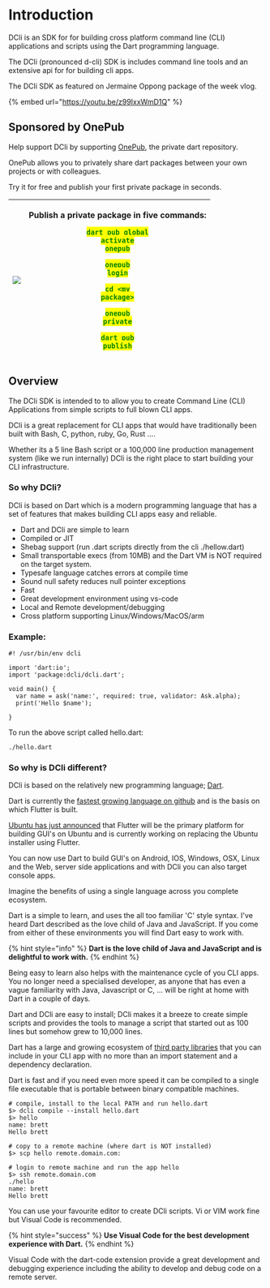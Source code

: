 # Introduction

DCli is an SDK for for building cross platform command line (CLI) applications and scripts using the Dart programming language.

The DCli (pronounced d-cli) SDK is includes command line tools and an extensive api for for building cli apps.

The DCli SDK as featured on Jermaine Oppong package of the week vlog.

{% embed url="https://youtu.be/z99IxxWmD1Q" %}

## Sponsored by OnePub

Help support DCli by supporting [OnePub](https://onepub.dev/drive/a50d4f6f-e0fb-40bd-af7b-2dcc295b0332), the private dart repository.

OnePub allows you to privately share dart packages between your own projects or with colleagues.

Try it for free and publish your first private package in seconds.

| ![](<.gitbook/assets/OnePub.dev Logo – reversed FA (1).svg>) | <p>Publish a private package in five commands:</p><p><mark style="color:green;"><code>dart pub global activate onepub</code></mark></p><p><mark style="color:green;"><code>onepub login</code></mark></p><p><mark style="color:green;"><code>cd &#x3C;my package></code></mark></p><p><mark style="color:green;"><code>onepub private</code></mark></p><p><mark style="color:green;"><code>dart pub publish</code></mark></p> |
| ------------------------------------------------------------ | ----------------------------------------------------------------------------------------------------------------------------------------------------------------------------------------------------------------------------------------------------------------------------------------------------------------------------------------------------------------------------------------------------------------------------- |

## Overview

The DCli SDK is intended to to allow you to create Command Line (CLI) Applications from simple scripts to full blown CLI apps.

DCli is a great replacement for CLI apps that would have traditionally been built with Bash, C, python, ruby, Go, Rust ....

Whether its a 5 line Bash script or a 100,000 line production management system (like we run internally) DCli is the right place to start building your CLI infrastructure.

### So why DCli?

DCli is based on Dart which is a modern programming language that has a set of features that makes building CLI apps easy and reliable.

* Dart and DCli are simple to learn
* Compiled or JIT
* Shebag support (run .dart scripts directly from the cli ./hellow.dart)
* Small transportable execs (from 10MB) and the Dart VM is NOT required on the target system.
* Typesafe language catches errors at compile time
* Sound null safety reduces null pointer exceptions
* Fast
* Great development environment using vs-code
* Local and Remote development/debugging
* Cross platform supporting Linux/Windows/MacOS/arm

### Example:

```
#! /usr/bin/env dcli

import 'dart:io';
import 'package:dcli/dcli.dart';

void main() {
  var name = ask('name:', required: true, validator: Ask.alpha);
  print('Hello $name');

}
```

To run the above script called hello.dart:

```
./hello.dart
```

### So why is DCli different?

DCli is based on the relatively new programming language; [Dart](https://dart.dev/).

Dart is currently the [fastest growing language on github](https://www.linkedin.com/pulse/google-dart-tops-githubs-list-fastest-growing-2019-bill-detwiler) and is the basis on which Flutter is built.

[Ubuntu has just announced](https://medium.com/flutter/announcing-flutter-linux-alpha-with-canonical-19eb824590a9) that Flutter will be the primary platform for building GUI's on Ubuntu and is currently working on replacing the Ubuntu installer using Flutter.

You can now use Dart to build GUI's on Android, IOS, Windows, OSX, Linux and the Web, server side applications and with DCli you can also target console apps.

Imagine the benefits of using a single language across you complete ecosystem.

Dart is a simple to learn, and uses the all too familiar 'C' style syntax. I've heard Dart described as the love child of Java and JavaScript. If you come from either of these environments you will find Dart easy to work with.

{% hint style="info" %}
**Dart is the love child of Java and JavaScript and is delightful to work with.**
{% endhint %}

Being easy to learn also helps with the maintenance cycle of you CLI apps. You no longer need a specialised developer, as anyone that has even a vague familiarity with Java, Javascript or C, ... will be right at home with Dart in a couple of days.

Dart and DCli are easy to install; DCli makes it a breeze to create simple scripts and provides the tools to manage a script that started out as 100 lines but somehow grew to 10,000 lines.

Dart has a large and growing ecosystem of [third party libraries](https://pub.dev) that you can include in your CLI app with no more than an import statement and a dependency declaration.

Dart is fast and if you need even more speed it can be compiled to a single file executable that is portable between binary compatible machines.

```
# compile, install to the local PATH and run hello.dart
$> dcli compile --install hello.dart
$> hello
name: brett
Hello brett

# copy to a remote machine (where dart is NOT installed)
$> scp hello remote.domain.com:

# login to remote machine and run the app hello
$> ssh remote.domain.com
./hello
name: brett
Hello brett
```

You can use your favourite editor to create DCli scripts. Vi or VIM work fine but Visual Code is recommended.

{% hint style="success" %}
**Use Visual Code for the best development experience with Dart.**
{% endhint %}

Visual Code with the dart-code extension provide a great development and debugging experience including the ability to develop and debug code on a remote server.
